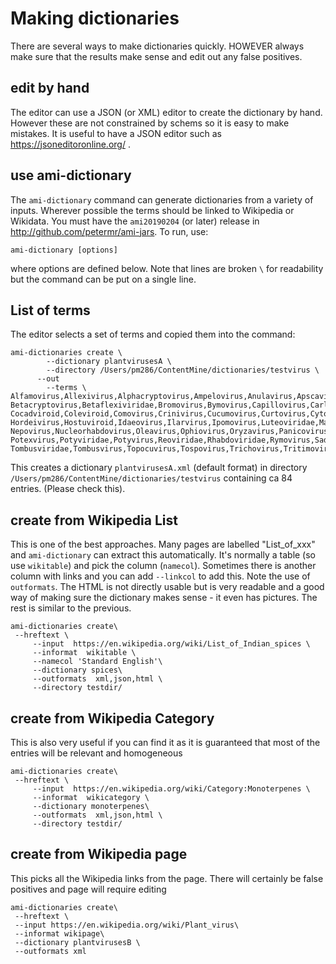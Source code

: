 # Making dictionaries

There are several ways to make dictionaries quickly. HOWEVER always make sure that the results make sense and edit out any false positives. 

## edit by hand
The editor can use a JSON (or XML) editor to create the dictionary by hand. However these are not constrained by schems so it is easy 
to make mistakes. It is useful to have a JSON editor such as https://jsoneditoronline.org/ .

## use ami-dictionary
The `ami-dictionary` command can generate dictionaries from a variety of inputs. Wherever possible the terms should be linked to 
Wikipedia or Wikidata. You must have the `ami20190204` (or later) release in http://github.com/petermr/ami-jars. To run, 
use:
```
ami-dictionary [options]
```
where options  are defined below. Note that lines are broken `\` for readability but the command can be put on a single line.

## List of terms

The editor selects a set of terms and copied them into the command:
```
ami-dictionaries create \
	    --dictionary plantvirusesA \
	    --directory /Users/pm286/ContentMine/dictionaries/testvirus \
      --out
		--terms \
Alfamovirus,Allexivirus,Alphacryptovirus,Ampelovirus,Anulavirus,Apscaviroid,Aureusvirus,Avenavirus,Avsunviroid,Badnavirus,Begomovirus,Benyvirus,\
Betacryptovirus,Betaflexiviridae,Bromovirus,Bymovirus,Capillovirus,Carlavirus,Carmovirus,Caulimovirus,Cavemovirus,Cheravirus,Closterovirus,\
Cocadviroid,Coleviroid,Comovirus,Crinivirus,Cucumovirus,Curtovirus,Cytorhabdovirus,Dianthovirus,Enamovirus,Fabavirus,Fijivirus,Furovirus,\
Hordeivirus,Hostuviroid,Idaeovirus,Ilarvirus,Ipomovirus,Luteoviridae,Machlomovirus,Macluravirus,Marafivirus,Mastrevirus,Nanovirus,Necrovirus,\
Nepovirus,Nucleorhabdovirus,Oleavirus,Ophiovirus,Oryzavirus,Panicovirus,Pecluvirus,Petuvirus,Phytoreovirus,Polerovirus,Pomovirus,Pospiviroid,\
Potexvirus,Potyviridae,Potyvirus,Reoviridae,Rhabdoviridae,Rymovirus,Sadwavirus,Sequivirus,Sobemovirus,Tenuivirus,Tobamovirus,Tobravirus,\
Tombusviridae,Tombusvirus,Topocuvirus,Tospovirus,Trichovirus,Tritimovirus,Tungrovirus,Tymovirus,Umbravirus,Unassigned,Varicosavirus,Vitivirus,Waikavirus	
```
This creates a dictionary `plantvirusesA.xml` (default format) in directory `/Users/pm286/ContentMine/dictionaries/testvirus` containing ca 84 entries.
(Please check this). 

## create from Wikipedia List
This is one of the best approaches. Many pages are labelled "List_of_xxx" and `ami-dictionary` can extract this automatically. It's normally a table
(so use `wikitable`) and pick the column (`namecol`). Sometimes there is another column with links and you can add `--linkcol` to add this.
Note the use of `outformats`. The HTML is not directly usable but is very readable and a good way of making sure the dictionary makes sense - 
it even has pictures.
The rest is similar to the previous.
```
ami-dictionaries create\
 --hreftext \
	 --input  https://en.wikipedia.org/wiki/List_of_Indian_spices \
	 --informat  wikitable \
	 --namecol 'Standard English'\
	 --dictionary spices\
	 --outformats  xml,json,html \
	 --directory testdir/
```

## create from Wikipedia Category

This is also very useful if you can find it as it is guaranteed that most of the entries will be relevant and homogeneous
```
ami-dictionaries create\
 --hreftext \
	 --input  https://en.wikipedia.org/wiki/Category:Monoterpenes \
	 --informat  wikicategory \
	 --dictionary monoterpenes\
	 --outformats  xml,json,html \
	 --directory testdir/
```
## create from Wikipedia page
This picks all the Wikipedia links from the page. There will certainly be false positives and page will require editing
```
ami-dictionaries create\
 --hreftext \
 --input https://en.wikipedia.org/wiki/Plant_virus\
 --informat wikipage\
 --dictionary plantvirusesB \
 --outformats xml
 ```
 
